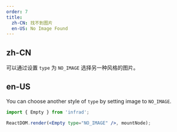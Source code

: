 ```yaml
---
order: 7
title:
  zh-CN: 找不到图片
  en-US: No Image Found
---
```


## zh-CN

可以通过设置 `type` 为 `NO_IMAGE` 选择另一种风格的图片。

## en-US

You can choose another style of `type` by setting image to `NO_IMAGE`.

```jsx
import { Empty } from 'infrad';

ReactDOM.render(<Empty type="NO_IMAGE" />, mountNode);
```
